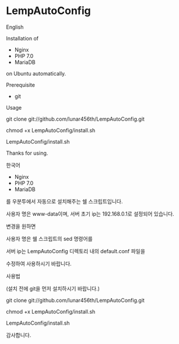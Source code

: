 # LempAutoConfig

English

Installation of

- Nginx
- PHP 7.0
- MariaDB

on Ubuntu automatically.


Prerequisite

- git


Usage

git clone git://github.com/lunar456th/LempAutoConfig.git

chmod +x LempAutoConfig/install.sh

LempAutoConfig/install.sh


Thanks for using.







한국어

- Nginx
- PHP 7.0
- MariaDB

를 우분투에서 자동으로 설치해주는 쉘 스크립트입니다.

사용자 명은 www-data이며, 서버 초기 ip는 192.168.0.1로 설정되어 있습니다.

변경을 원하면

사용자 명은 쉘 스크립트의 sed 명령어를

서버 ip는 LempAutoConfig 디렉토리 내의 default.conf 파일을

수정하여 사용하시기 바랍니다.


사용법

(설치 전에 git을 먼저 설치하시기 바랍니다.)

git clone git://github.com/lunar456th/LempAutoConfig.git

chmod +x LempAutoConfig/install.sh

LempAutoConfig/install.sh



감사합니다.

